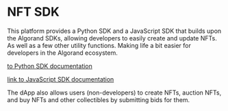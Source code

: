 # NFT SDK

This platform provides a Python SDK and a JavaScript SDK that builds upon the Algorand SDKs, allowing developers to easily create and update NFTs. As well as a few other utility functions. Making life a bit easier for developers in the Algorand ecosystem.

[to Python SDK documentation](https://github.com/Apostrophe-Corp/0xAuction/blob/beta/Algorand-NFT-SDK/python-algorand-sdk/README.md)

[link to JavaScript SDK documentation](https://github.com/Apostrophe-Corp/0xAuction/blob/beta/Algorand-NFT-SDK/javaScript-sdk/README.md)

The dApp also allows users (non-developers) to create NFTs, auction NFTs, and buy NFTs and other collectibles by submitting bids for them.
